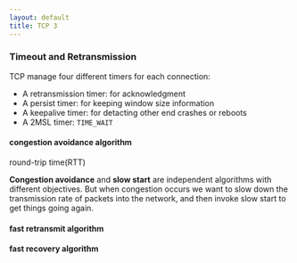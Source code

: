 ```yaml
---
layout: default
title: TCP 3
---
```


### Timeout and Retransmission

TCP manage four different timers for each connection:

- A retransmission timer: for acknowledgment
- A persist timer: for keeping window size information
- A keepalive timer: for detacting other end crashes or reboots
- A 2MSL timer: `TIME_WAIT`

#### congestion avoidance algorithm

round-trip time(RTT)

**Congestion avoidance** and **slow start** are independent algorithms with different objectives.
But when congestion occurs we want to slow down the transmission rate of packets into the network,
and then invoke slow start to get things going again.



#### fast retransmit algorithm

#### fast recovery algorithm
